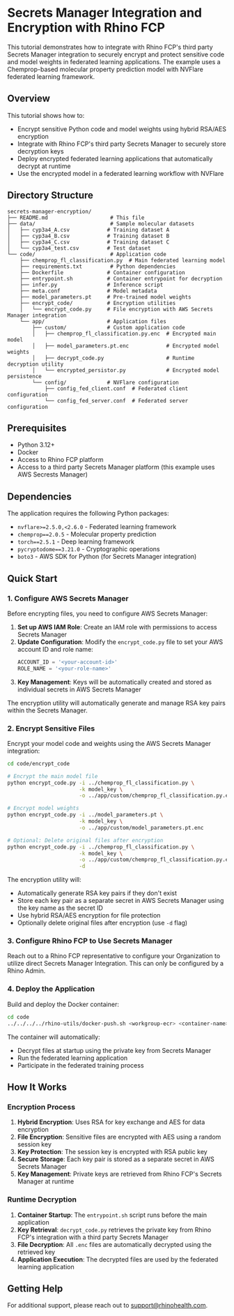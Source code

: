 # Secrets Manager Integration and Encryption with Rhino FCP

This tutorial demonstrates how to integrate with Rhino FCP's third party Secrets Manager integration to securely encrypt and protect sensitive code and model weights in federated learning applications. The example uses a Chemprop-based molecular property prediction model with NVFlare federated learning framework.

## Overview

This tutorial shows how to:
- Encrypt sensitive Python code and model weights using hybrid RSA/AES encryption
- Integrate with Rhino FCP's third party Secrets Manager to securely store decryption keys
- Deploy encrypted federated learning applications that automatically decrypt at runtime
- Use the encrypted model in a federated learning workflow with NVFlare

## Directory Structure

```
secrets-manager-encryption/
├── README.md                    # This file
├── data/                        # Sample molecular datasets
│   ├── cyp3a4_A.csv            # Training dataset A
│   ├── cyp3a4_B.csv            # Training dataset B  
│   ├── cyp3a4_C.csv            # Training dataset C
│   └── cyp3a4_test.csv         # Test dataset
└── code/                        # Application code
    ├── chemprop_fl_classification.py  # Main federated learning model
    ├── requirements.txt         # Python dependencies
    ├── Dockerfile              # Container configuration
    ├── entrypoint.sh           # Container entrypoint for decryption
    ├── infer.py                # Inference script
    ├── meta.conf               # Model metadata
    ├── model_parameters.pt     # Pre-trained model weights
    ├── encrypt_code/           # Encryption utilities
    │   └── encrypt_code.py     # File encryption with AWS Secrets Manager integration
    └── app/                    # Application files
        ├── custom/             # Custom application code
        │   ├── chemprop_fl_classification.py.enc  # Encrypted main model
        │   ├── model_parameters.pt.enc            # Encrypted model weights
        │   ├── decrypt_code.py                    # Runtime decryption utility
        │   └── encrypted_persistor.py             # Encrypted model persistence
        └── config/             # NVFlare configuration
            ├── config_fed_client.conf  # Federated client configuration
            └── config_fed_server.conf  # Federated server configuration
```

## Prerequisites

- Python 3.12+
- Docker
- Access to Rhino FCP platform
- Access to a third party Secrets Manager platform (this example uses AWS Secrests Manager)

## Dependencies

The application requires the following Python packages:
- `nvflare>=2.5.0,<2.6.0` - Federated learning framework
- `chemprop==2.0.5` - Molecular property prediction
- `torch==2.5.1` - Deep learning framework
- `pycryptodome==3.21.0` - Cryptographic operations
- `boto3` - AWS SDK for Python (for Secrets Manager integration)

## Quick Start

### 1. Configure AWS Secrets Manager

Before encrypting files, you need to configure AWS Secrets Manager:

1. **Set up AWS IAM Role**: Create an IAM role with permissions to access Secrets Manager
2. **Update Configuration**: Modify the `encrypt_code.py` file to set your AWS account ID and role name:
   ```python
   ACCOUNT_ID = '<your-account-id>'
   ROLE_NAME = '<your-role-name>'
   ```
3. **Key Management**: Keys will be automatically created and stored as individual secrets in AWS Secrets Manager

The encryption utility will automatically generate and manage RSA key pairs within the Secrets Manager.

### 2. Encrypt Sensitive Files

Encrypt your model code and weights using the AWS Secrets Manager integration:

```bash
cd code/encrypt_code

# Encrypt the main model file
python encrypt_code.py -i ../chemprop_fl_classification.py \
                       -k model_key \
                       -o ../app/custom/chemprop_fl_classification.py.enc

# Encrypt model weights
python encrypt_code.py -i ../model_parameters.pt \
                       -k model_key \
                       -o ../app/custom/model_parameters.pt.enc

# Optional: Delete original files after encryption
python encrypt_code.py -i ../chemprop_fl_classification.py \
                       -k model_key \
                       -o ../app/custom/chemprop_fl_classification.py.enc \
                       -d
```

The encryption utility will:
- Automatically generate RSA key pairs if they don't exist
- Store each key pair as a separate secret in AWS Secrets Manager using the key name as the secret ID
- Use hybrid RSA/AES encryption for file protection
- Optionally delete original files after encryption (use `-d` flag)

### 3. Configure Rhino FCP to Use Secrets Manager

Reach out to a Rhino FCP representative to configure your Organization to utilize direct Secrets Manager Integration. This can only be configured by a Rhino Admin.

### 4. Deploy the Application

Build and deploy the Docker container:

```bash
cd code
../../../../rhino-utils/docker-push.sh <workgroup-ecr> <container-name>
```

The container will automatically:
- Decrypt files at startup using the private key from Secrets Manager
- Run the federated learning application
- Participate in the federated training process

## How It Works

### Encryption Process

1. **Hybrid Encryption**: Uses RSA for key exchange and AES for data encryption
2. **File Encryption**: Sensitive files are encrypted with AES using a random session key
3. **Key Protection**: The session key is encrypted with RSA public key
4. **Secure Storage**: Each key pair is stored as a separate secret in AWS Secrets Manager
5. **Key Management**: Private keys are retrieved from Rhino FCP's Secrets Manager at runtime

### Runtime Decryption

1. **Container Startup**: The `entrypoint.sh` script runs before the main application
2. **Key Retrieval**: `decrypt_code.py` retrieves the private key from Rhino FCP's integration with a third party Secrets Manager 
3. **File Decryption**: All `.enc` files are automatically decrypted using the retrieved key
4. **Application Execution**: The decrypted files are used by the federated learning application

## Getting Help
For additional support, please reach out to [support@rhinohealth.com](mailto:support@rhinohealth.com).
